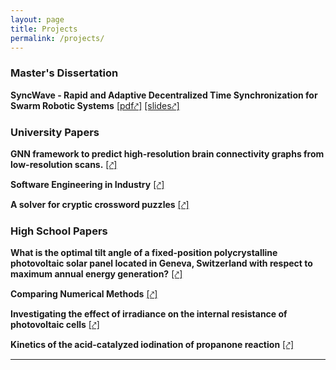 ```yaml
---
layout: page
title: Projects
permalink: /projects/
---
```


### Master's Dissertation

**SyncWave - Rapid and Adaptive Decentralized Time Synchronization for Swarm Robotic Systems** [[pdf⤤]](/assets/SyncWave_-_Rapid_and_Adaptive_Decentralized_Time_Synchronization_for_Swarm_Robotic_Systems.pdf) [[slides⤤]](/assets/FYP_Presentation_Final.pdf)

### University Papers

**GNN framework to predict high-resolution brain connectivity graphs from low-resolution scans.** [[⤤]](/assets/Deep_Graph-Based_Learning_Project_Report.pdf)

**Software Engineering in Industry** [[⤤]](/assets/Software_Engineering_for_Industry_Final_Report.pdf)

**A solver for cryptic crossword puzzles** [[⤤]](/assets/CrypticCrosswordReport.pdf)

### High School Papers

**What is the optimal tilt angle of a fixed-position polycrystalline photovoltaic solar panel located in Geneva, Switzerland with respect to maximum annual energy generation?** [[⤤]](/assets/EEV8.pdf)

**Comparing Numerical Methods** [[⤤]](/assets/Maths_IA_Luca_Mehl.pdf)

**Investigating the effect of irradiance on the internal resistance of photovoltaic cells** [[⤤]](/assets/Physics_IA_-_Luca_Mehl.pdf)

**Kinetics of the acid-catalyzed iodination of propanone reaction** [[⤤]](/assets/Chem_IA_-_Luca_Mehl.pdf)

---
